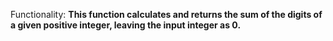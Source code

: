 Functionality: **This function calculates and returns the sum of the digits of a given positive integer, leaving the input integer as 0.**